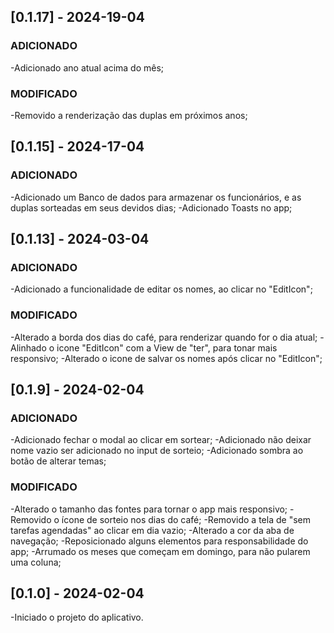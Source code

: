 ## [0.1.17] - 2024-19-04

### ADICIONADO

-Adicionado ano atual acima do mês;

### MODIFICADO

-Removido a renderização das duplas em próximos anos;

## [0.1.15] - 2024-17-04

### ADICIONADO

-Adicionado um Banco de dados para armazenar os funcionários, e as duplas sorteadas em seus devidos dias;
-Adicionado Toasts no app;

## [0.1.13] - 2024-03-04

### ADICIONADO

-Adicionado a funcionalidade de editar os nomes, ao clicar no "EditIcon";

### MODIFICADO

-Alterado a borda dos dias do café, para renderizar quando for o dia atual;
-Alinhado o icone "EditIcon" com a View de "ter", para tonar mais responsivo;
-Alterado o icone de salvar os nomes após clicar no "EditIcon";

## [0.1.9] - 2024-02-04

### ADICIONADO

-Adicionado fechar o modal ao clicar em sortear;
-Adicionado não deixar nome vazio ser adicionado no input de sorteio;
-Adicionado sombra ao botão de alterar temas;

### MODIFICADO

-Alterado o tamanho das fontes para tornar o app mais responsivo;
-Removido o ícone de sorteio nos dias do café;
-Removido a tela de "sem tarefas agendadas" ao clicar em dia vazio;
-Alterado a cor da aba de navegação;
-Reposicionado alguns elementos para responsabilidade do app;
-Arrumado os meses que começam em domingo, para não pularem uma coluna;

## [0.1.0] - 2024-02-04

-Iniciado o projeto do aplicativo.